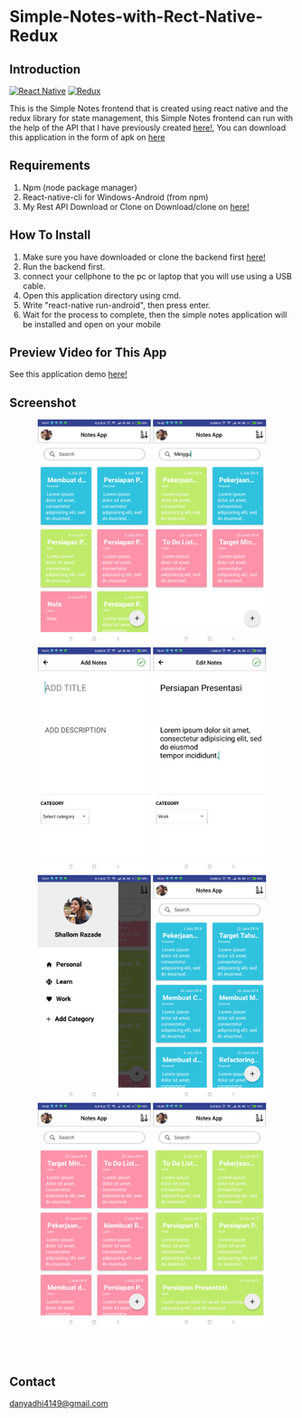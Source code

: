 # Simple-Notes-with-Rect-Native-Redux

## Introduction
[![React Native](https://img.shields.io/badge/React%20Native-0.60-blue.svg?style=rounded-square)](https://facebook.github.io/react-native/)
[![Redux](https://img.shields.io/badge/Redux-v.4.0.1-blue.svg?style=rounded-square)](https://redux.js.org/)

This is the Simple Notes frontend that is created using react native and the redux library for state management, this Simple Notes frontend can run with the help of the API that I have previously created <a href="https://github.com/DanyAdhi/Simple-Notes-RestAPI-with-NodeJs">here!</a>, You can download this application in the form of apk on [here](https://drive.google.com/file/d/1gIPo4qfGxpSNuktQFPNM-U77eiMLATUN/view?usp=sharing)

## Requirements
1. Npm (node package manager)
2. React-native-cli for Windows-Android (from npm)
3. My Rest API Download or Clone on Download/clone on <a href="https://github.com/DanyAdhi/Simple-Notes-RestAPI-with-NodeJs">here!</a>

## How To Install
1. Make sure you have downloaded or clone the backend first <a href="https://github.com/DanyAdhi/Simple-Notes-RestAPI-with-NodeJs">here!</a>
2. Run the backend first.
3. connect your cellphone to the pc or laptop that you will use using a USB cable.
4. Open this application directory using cmd.
5. Write "react-native run-android", then press enter.
6. Wait for the process to complete, then the simple notes application will be installed and open on your mobile

## Preview Video for This App
See this application demo <a href="https://drive.google.com/file/d/17F2KsH-9yyBlafSCDZkub6x3Oy_SteXY/view?usp=sharing">here!</a>

## Screenshot
<p align='center'>
  <span>
  <img src='https://github.com/DanyAdhiPrabowo/Simple-Notes-with-Rect-Native-Redux/blob/master/screenShoot/home.png' width=200 />
  <img src='https://github.com/DanyAdhiPrabowo/Simple-Notes-with-Rect-Native-Redux/blob/master/screenShoot/search.png' width=200 />
  <img src='https://github.com/DanyAdhiPrabowo/Simple-Notes-with-Rect-Native-Redux/blob/master/screenShoot/create.png' width=200 />
  <img src='https://github.com/DanyAdhiPrabowo/Simple-Notes-with-Rect-Native-Redux/blob/master/screenShoot/edit.png' width=200 />
  <img src='https://github.com/DanyAdhiPrabowo/Simple-Notes-with-Rect-Native-Redux/blob/master/screenShoot/sidebar.png' width=200 />
    <img src='https://github.com/DanyAdhiPrabowo/Simple-Notes-with-Rect-Native-Redux/blob/master/screenShoot/personal.png' width=200 />
    <img src='https://github.com/DanyAdhiPrabowo/Simple-Notes-with-Rect-Native-Redux/blob/master/screenShoot/learn.png' width=200 />
    <img src='https://github.com/DanyAdhiPrabowo/Simple-Notes-with-Rect-Native-Redux/blob/master/screenShoot/work.png' width=200 />
  </span>
</p>

<br />
<br />

## Contact
danyadhi4149@gmail.com
